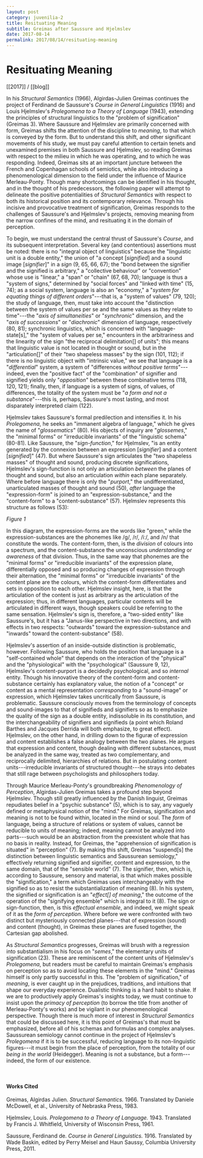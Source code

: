 ```yaml
---
layout: post
category: juvenilia-2
title: Resituating Meaning
subtitle: Greimas after Saussure and Hjelmslev
date: 2017-08-14
permalink: 2017/08/14/resituating-meaning
---
```


# Resituating Meaning

[[2017]] / [[blog]]

In his *Structural Semantics* (1966), Algirdas-Julien Greimas continues the project of Ferdinand de Saussure's *Course in General Linguistics* (1916) and Louis Hjelmslev's *Prolegomena to a Theory of Language* (1943), extending the principles of structural linguistics to the "problem of signification" (Greimas 3). Where Saussure and Hjelmslev are primarily concerned with form, Greimas shifts the attention of the discipline to *meaning*, to that which is conveyed by the form. But to understand this shift, and other significant movements of his study, we must pay careful attention to certain tenets and unexamined premises in both Saussure and Hjelmslev, so reading Greimas with respect to the milieu in which he was operating, and to which he was responding. Indeed, Greimas sits at an important juncture between the French and Copenhagan schools of semiotics, while also introducing a phenomenological dimension to the field under the influence of Maurice Merleau-Ponty. Though many shortcomings can be identified in his thought, and in the thought of his predecessors, the following paper will attempt to delineate the positive potentialities of *Structural Semantics* with respect to both its historical position and its contemporary relevance. Through his incisive and provocative treatment of signification, Greimas responds to the challenges of Saussure's and Hjelmslev's projects, removing meaning from the narrow confines of the mind, and resituating it in the domain of perception.

To begin, we must understand the central thrust of Saussure's *Course*, and its subsequent interpretation. Several key (and contentious) assertions must be noted: there is no "integral object of linguistics" because the "linguistic unit is a double entity," the union of "a concept \[*signified*\] and a sound image \[*signifier*\]" in a *sign* (9, 65, 66, 67); the "bond between the signifier and the signified is arbitrary," a "collective behaviour" or "convention" whose use is "linear," a "span" or "chain" (67, 68, 70); language is thus a "system of signs," determined by "social forces" and "linked with time" (15, 74); as a social system, language is also an "economy," a "*system for equating things of different orders*"---that is, a "system of values" (79, 120); the study of language, then, must take into account the "distinction between the system of values per se and the same values as they relate to time"---the "*axis of simultaneities*" or "*synchronic*" dimension, and the "*axis of successions*" or "*diachronic*" dimension of language, respectively (80, 81); synchronic linguistics, which is concerned with "language-state\[s\]," the "system of values per se," encounters in the arbitrariness and the linearity of the sign "the reciprocal delimitation\[\] of units"; this means that linguistic value is not located in thought or sound, but in the "articulation\[\]" of their "two shapeless masses" by the sign (101, 112); if there is no linguistic object with "intrinsic value," we see that language is a "*differential*" system, a system of "differences *without positive terms*"---indeed, even the "positive fact" of the "combination" of signifier and signified yields only "*opposition*" between these combinative terms (118, 120, 121); finally, then, if language is a system of signs, of values, of differences, the totality of the system must be "*a form and not a substance*"---this is, perhaps, Saussure's most lasting, and most disparately interpreted claim (122).

Hjelmslev takes Saussure's formal predilection and intensifies it. In his *Prolegomena*, he seeks an "immanent algebra of language," which he gives the name of "*glossematics*" (80). His objects of inquiry are "*glossemes*," the "minimal forms" or "irreducible invariants" of the "linguistic schema" (80-81). Like Saussure, the "*sign-function*," for Hjelmslev, "is an entity generated by the connexion between an expression \[*signifier*\] and a content \[*signified*\]" (47). But where Saussure's sign articulates the "two shapeless masses" of thought and sound, producing discrete significations, Hjelmslev's sign-function is not only an articulation *between* the planes of thought and sound, but also an articulation *within* each plane separately. Where before language there is only the "*purport*," the undifferentiated, unarticulated masses of thought and sound (50), *after* language the "expression-form" is joined to an "expression-substance," and the "content-form" to a "content-substance" (57). Hjelmslev represents this structure as follows (53):

*Figure 1*

In this diagram, the expression-forms are the words like "green," while the expression-substances are the phonemes like /g/, /r/, /iː/, and /n/ that constitute the words. The content-form, then, is the *division* of colours into a spectrum, and the content-substance the unconscious *understanding* or *awareness* of that division. Thus, in the same way that phonemes are the "minimal forms" or "irreducible invariants" of the expression plane, differentially opposed and so producing changes of expression through their alternation, the "minimal forms" or "irreducible invariants" of the content plane are the colours, which the content-form differentiates and sets in opposition to each other. Hjelmslev insight, here, is that the articulation of the content is just as arbitrary as the articulation of the expression; thus, in different languages, particular contents will be articulated in different ways, though speakers could be referring to the same sensation. Hjelmslev's sign is, therefore, a "two-sided entity" like Saussure's, but it has a "Janus-like perspective in two directions, and with effects in two respects: "outwards" toward the expression-substance and "inwards" toward the content-substance" (58).

Hjelmslev's assertion of an inside-outside distinction is problematic, however. Following Saussure, who holds the position that language is a "self-contained whole" that depends on the interaction of the "physical" and the "physiological" with the "psychological" (Saussure 9, 12), Hjelmslev's content-purport is a decidedly psychological, and so *internal* entity. Though his innovative theory of the content-form and content-substance certainly has explanatory value, the notion of a "concept" or content as a mental representation *corresponding* to a "sound-image" or expression, which Hjelmslev takes uncritically from Saussure, is problematic. Saussure consciously moves from the terminology of concepts and sound-images to that of signifieds and signifiers so as to emphasize the quality of the sign as a double entity, indissoluble in its constitution, and the interchangeability of signifiers and signifieds (a point which Roland Barthes and Jacques Derrida will both emphasize, to great effect). Hjelmslev, on the other hand, in drilling down to the figuræ of expression and content establishes a false analogy between the two planes. He argues that expression and content, though dealing with different substances, must be analyzed in the same way, treated as two complementary, and reciprocally delimited, hierarchies of relations. But in postulating content units---irreducible invariants of structured thought---he strays into debates that still rage between psychologists and philosophers today.

Through Maurice Merleau-Ponty's groundbreaking *Phenomenology of Perception*, Algirdas-Julien Greimas takes a profound step beyond Hjelmslev. Though still greatly influenced by the Danish linguist, Greimas repudiates belief in a "psychic substance" (5), which is to say, any vaguely defined or metaphysical notion of the "mind." For Greimas, signification and meaning is not to be found within, located in the mind or soul. The *form* of language, being a structure of relations or system of values, cannot be reducible to units of meaning; indeed, meaning cannot be analyzed into parts---such would be an abstraction from the preexistent whole that has no basis in reality. Instead, for Greimas, the "apprehension of signification is situated" in "perception" (7). By making this shift, Greimas "suspend\[s\] the distinction between linguistic semantics and Saussurean semiology," effectively returning signified and signifier, content and expression, to the same domain, that of the "sensible world" (7). The signifier, then, which is, according to Saussure, sensory and material, is that which makes possible the "signification," a term which Greimas uses interchangeably with the signified so as to resist the substantialization of meaning (8). In his system, the signified or signification is an "*effect\[\] of meaning*," the outcome of the operation of the "signifying ensemble" which is integral to it (8). The sign or sign-function, then, is this *effectual ensemble*, and indeed, we might speak of it as the *form of perception*. Where before we were confronted with two distinct but mysteriously connected planes---that of expression (sound) and content (thought), in Greimas these planes are fused together, the Cartesian gap abolished.

As *Structural Semantics* progresses, Greimas will brush with a regression into substantialism in his focus on "*semes*," the elementary units of signification (23). These are reminiscent of the content units of Hjelmslev's *Prolegomena*, but readers must be careful to maintain Greimas's emphasis on perception so as to avoid locating these elements in the "mind." Greimas himself is only partly successful in this. The "problem of signification," of *meaning*, is ever caught up in the prejudices, traditions, and intuitions that shape our everyday experience. Dualistic thinking is a hard habit to shake. If we are to productively apply Greimas's insights today, we must continue to insist upon the *primacy of perception* (to borrow the title from another of Merleau-Ponty's works) and be vigilant in our phenomenological perspective. Though there is much more of interest in *Structural Semantics* that could be discussed here, it is this point of Greimas's that must be emphasized, before all of his schemas and formulas and complex analyses. Saussurean semiology cannot continue in the project of Hjelmslev's *Prolegomena* if it is to be successful, reducing language to its non-linguistic figures---it must begin from the place of perception, from the totality of our *being in the world* (Heidegger). Meaning is not a substance, but a form---indeed, the form of our existence.

<br>

#### Works Cited

Greimas, Algirdas Julien. *Structural Semantics.* 1966. Translated by Daniele McDowell, et al., University of Nebraska Press, 1983.

Hjelmslev, Louis. *Prolegomena to a Theory of Language.* 1943. Translated by Francis J. Whitfield, University of Wisconsin Press, 1961.

Saussure, Ferdinand de. *Course in General Linguistics.* 1916. Translated by Wade Baskin, edited by Perry Meisel and Haun Saussy, Columbia University Press, 2011.
